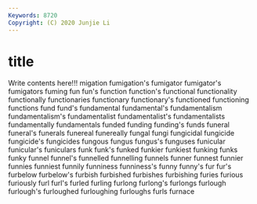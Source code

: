 ```yaml
---
Keywords: 8720
Copyright: (C) 2020 Junjie Li
---
```


# title

Write contents here!!!
migation
fumigation's 
fumigator 
fumigator's 
fumigators 
fuming 
fun 
fun's 
function 
function's 
functional
functionality 
functionally 
functionaries 
functionary 
functionary's 
functioned 
functioning 
functions 
fund 
fund's
fundamental 
fundamental's 
fundamentalism 
fundamentalism's 
fundamentalist 
fundamentalist's 
fundamentalists 
fundamentally 
fundamentals 
funded
funding 
funding's 
funds 
funeral 
funeral's 
funerals 
funereal 
funereally 
fungal 
fungi
fungicidal 
fungicide 
fungicide's 
fungicides 
fungous 
fungus 
fungus's 
funguses 
funicular 
funicular's
funiculars 
funk 
funk's 
funked 
funkier 
funkiest 
funking 
funks 
funky 
funnel
funnel's 
funnelled 
funnelling 
funnels 
funner 
funnest 
funnier 
funnies 
funniest 
funnily
funniness 
funniness's 
funny 
funny's 
fur 
fur's 
furbelow 
furbelow's 
furbish 
furbished
furbishes 
furbishing 
furies 
furious 
furiously 
furl 
furl's 
furled 
furling 
furlong
furlong's 
furlongs 
furlough 
furlough's 
furloughed 
furloughing 
furloughs 
furls 
furnace 
